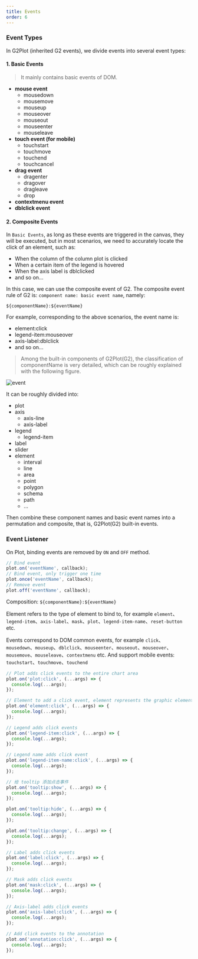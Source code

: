 ```yaml
---
title: Events
order: 6
---
```


### Event Types

In G2Plot (inherited G2 events), we divide events into several event types:

#### 1. Basic Events

> It mainly contains basic events of DOM.

*   **mouse event**
    *   mousedown
    *   mousemove
    *   mouseup
    *   mouseover
    *   mouseout
    *   mouseenter
    *   mouseleave
*   **touch event (for mobile)**
    *   touchstart
    *   touchmove
    *   touchend
    *   touchcancel
*   **drag event**
    *   dragenter
    *   dragover
    *   dragleave
    *   drop
*   **contextmenu event**
*   **dblclick event**

#### 2. Composite Events

In `Basic Events`, as long as these events are triggered in the canvas, they will be executed, but in most scenarios, we need to accurately locate the click of an element, such as:

*   When the column of the column plot is clicked
*   When a certain item of the legend is hovered
*   When the axis label is dblclicked
*   and so on...

In this case, we can use the composite event of G2. The composite event rule of G2 is: `component name: basic event name`, namely:

```sign
${componentName}:${eventName}
```

For example, corresponding to the above scenarios, the event name is:

*   element:click
*   legend-item:mouseover
*   axis-label:dblclick
*   and so on...

> Among the built-in components of G2Plot(G2), the classification of componentName is very detailed, which can be roughly explained with the following figure.

<!-- 截图来自于 https://riddle.alibaba-inc.com/riddles/e899cd72 -->

![event](https://gw.alipayobjects.com/mdn/rms\_d314dd/afts/img/A\*ZFbySLuhjPsAAAAAAAAAAAAAARQnAQ)

It can be roughly divided into:

*   plot
*   axis
    *   axis-line
    *   axis-label
*   legend
    *   legend-item
*   label
*   slider
*   element
    *   interval
    *   line
    *   area
    *   point
    *   polygon
    *   schema
    *   path
    *   ...

Then combine these component names and basic event names into a permutation and composite, that is, G2Plot(G2) built-in events.

### Event Listener

On Plot, binding events are removed by `ON` and `OFF` method.

```ts
// Bind event
plot.on('eventName', callback);
// Bind event, only trigger one time
plot.once('eventName', callback);
// Remove event
plot.off('eventName', callback);
```

Composition: `${componentName}:${eventName}`

Element refers to the type of element to bind to, for example `element`、`legend-item`、`axis-label`、`mask`、`plot`、`legend-item-name`、`reset-button` etc.

Events correspond to DOM common events, for example `click`、`mousedown`、`mouseup`、`dblclick`、`mouseenter`、`mouseout`、`mouseover`、`mousemove`、`mouseleave`、`contextmenu` etc. And support mobile events: `touchstart`、`touchmove`、`touchend`

```ts
// Plot adds click events to the entire chart area
plot.on('plot:click', (...args) => {
  console.log(...args);
});

// Element to add a click event, element represents the graphic elements, graphical elements, please see: https://g2.antv.vision/en/docs/manual/concepts/element
plot.on('element:click', (...args) => {
  console.log(...args);
});

// Legend adds click events
plot.on('legend-item:click', (...args) => {
  console.log(...args);
});

// Legend name adds click event
plot.on('legend-item-name:click', (...args) => {
  console.log(...args);
});

// 给 tooltip 添加点击事件
plot.on('tooltip:show', (...args) => {
  console.log(...args);
});

plot.on('tooltip:hide', (...args) => {
  console.log(...args);
});

plot.on('tooltip:change', (...args) => {
  console.log(...args);
});

// Label adds click events
plot.on('label:click', (...args) => {
  console.log(...args);
});

// Mask adds click events
plot.on('mask:click', (...args) => {
  console.log(...args);
});

// Axis-label adds click events
plot.on('axis-label:click', (...args) => {
  console.log(...args);
});

// Add click events to the annotation
plot.on('annotation:click', (...args) => {
  console.log(...args);
});
```

